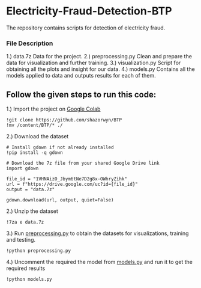 # Electricity-Fraud-Detection-BTP

The repository contains scripts for detection of electricity fraud. 
### File Description
1.) data.7z
Data for the project.
2.) preprocessing.py
Clean and prepare the data for visualization and further training.
3.) visualization.py
Script for obtaining all the plots and insight for our data.
4.) models.py
Contains all the models applied to data and outputs results for each of them.

## Follow the given steps to run this code:


1.) Import the project on [Google Colab](https://colab.research.google.com/)
```
!git clone https://github.com/shazorwyn/BTP
!mv /content/BTP/* ./
```
2.) Download the dataset
```
# Install gdown if not already installed
!pip install -q gdown

# Download the 7z file from your shared Google Drive link
import gdown

file_id = "1VHNAizO_Jbym6tNe7D2g8x-OWhryZihk"
url = f"https://drive.google.com/uc?id={file_id}"
output = "data.7z"

gdown.download(url, output, quiet=False)

```

2.) Unzip the dataset

```
!7za e data.7z
```

3.) Run [preprocessing.py](preprocessing.py) to obtain the datasets for visualizations, training and testing.

```
!python preprocessing.py
```

4.) Uncomment the required the model from [models.py](models.py) and run it to get the required results

```
!python models.py
```
